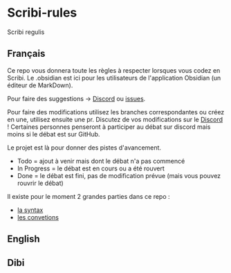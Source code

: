 # Scribi-rules
Scribi regulis

## Français
Ce repo vous donnera toute les règles à respecter lorsques vous codez en Scribi. Le .obsidian est ici pour les utilisateurs de l'application Obsidian (un éditeur de MarkDown).

Pour faire des suggestions -> [Discord](https://discord.gg/gzQR72ZKKm) ou [issues](https://github.com/Dibi-programming-langage/Scribi-rules/issues).

Pour faire des modifications utilisez les branches correspondantes ou créez en une, utilisez ensuite une pr. Discutez de vos modifications sur le [Discord](https://discord.gg/gzQR72ZKKm) ! Certaines personnes penseront à participer au débat sur discord mais moins si le débat est sur GitHub.

Le projet est là pour donner des pistes d'avancement.
* Todo = ajout à venir mais dont le débat n'a pas commencé
* In Progress = le débat est en cours ou a été rouvert
* Done = le débat est fini, pas de modification prévue (mais vous pouvez rouvrir le débat)

Il existe pour le moment 2 grandes parties dans ce repo :
* [la syntax](./syntax/README)
* [les convetions](./conventions/README)

## English


## Dibi

